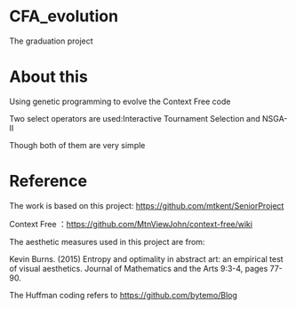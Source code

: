 # CFA_evolution

The graduation project

# About this

Using genetic programming to evolve the Context Free code

Two select operators are used:Interactive Tournament Selection and NSGA-Ⅱ

Though both of them are very simple

# Reference
The work is based on this project:
https://github.com/mtkent/SeniorProject

Context Free ：https://github.com/MtnViewJohn/context-free/wiki

The aesthetic measures used in this project are from:

Kevin Burns. (2015) Entropy and optimality in abstract art: an empirical test of visual aesthetics. Journal of Mathematics and the Arts 9:3-4, pages 77-90.


The Huffman coding refers to https://github.com/bytemo/Blog





